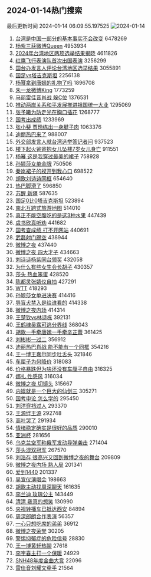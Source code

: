 ## 2024-01-14热门搜索 
最后更新时间 2024-01-14 06:09:55.197525 
![2024-01-14](https://imgs-storage.s3.us-east-005.backblazeb2.com/20240114/2024-01-14.png?versionId=4_z8fbbed132d73df8689c40f13_f107aec1bd9cc09fd_d20240113_m220955_c005_v0501003_t0000_u01705183795047) 
1. [台湾是中国一部分的基本事实不会改变](https://s.weibo.com/weibo?q=%23%E5%8F%B0%E6%B9%BE%E6%98%AF%E4%B8%AD%E5%9B%BD%E4%B8%80%E9%83%A8%E5%88%86%E7%9A%84%E5%9F%BA%E6%9C%AC%E4%BA%8B%E5%AE%9E%E4%B8%8D%E4%BC%9A%E6%94%B9%E5%8F%98%23&t=31&band_rank=2&Refer=top) 6478269
1. [杨紫三获微博Queen](https://s.weibo.com/weibo?q=%23%E6%9D%A8%E7%B4%AB%E4%B8%89%E8%8E%B7%E5%BE%AE%E5%8D%9AQueen%23&t=31&band_rank=1&Refer=top) 4953934
1. [2024年台湾地区两项选举结果揭晓](https://s.weibo.com/weibo?q=%232024%E5%B9%B4%E5%8F%B0%E6%B9%BE%E5%9C%B0%E5%8C%BA%E4%B8%A4%E9%A1%B9%E9%80%89%E4%B8%BE%E7%BB%93%E6%9E%9C%E6%8F%AD%E6%99%93%23&t=31&band_rank=2&Refer=top) 4611826
1. [红鹰飞行表演队首次出国表演](https://s.weibo.com/weibo?q=%23%E7%BA%A2%E9%B9%B0%E9%A3%9E%E8%A1%8C%E8%A1%A8%E6%BC%94%E9%98%9F%E9%A6%96%E6%AC%A1%E5%87%BA%E5%9B%BD%E8%A1%A8%E6%BC%94%23&t=31&band_rank=3&Refer=top) 3256299
1. [国台办发言人评论台湾地区选举结果](https://s.weibo.com/weibo?q=%23%E5%9B%BD%E5%8F%B0%E5%8A%9E%E5%8F%91%E8%A8%80%E4%BA%BA%E8%AF%84%E8%AE%BA%E5%8F%B0%E6%B9%BE%E5%9C%B0%E5%8C%BA%E9%80%89%E4%B8%BE%E7%BB%93%E6%9E%9C%23&t=31&band_rank=4&Refer=top) 3055891
1. [国足vs塔吉克斯坦](https://s.weibo.com/weibo?q=%23%E5%9B%BD%E8%B6%B3vs%E5%A1%94%E5%90%89%E5%85%8B%E6%96%AF%E5%9D%A6%23&t=31&band_rank=8&Refer=top) 2256138
1. [杨幂拿到唐嫣的礼物了吗](https://s.weibo.com/weibo?q=%E6%9D%A8%E5%B9%82%E6%8B%BF%E5%88%B0%E5%94%90%E5%AB%A3%E7%9A%84%E7%A4%BC%E7%89%A9%E4%BA%86%E5%90%97&t=31&band_rank=5&Refer=top) 1896708
1. [朱一龙微博King](https://s.weibo.com/weibo?q=%23%E6%9C%B1%E4%B8%80%E9%BE%99%E5%BE%AE%E5%8D%9AKing%23&t=31&band_rank=6&Refer=top) 1773259
1. [马丽雷佳音肖战 躲C位](https://s.weibo.com/weibo?q=%E9%A9%AC%E4%B8%BD%E9%9B%B7%E4%BD%B3%E9%9F%B3%E8%82%96%E6%88%98%20%E8%BA%B2C%E4%BD%8D&t=31&band_rank=7&Refer=top) 1376531
1. [推动两岸关系和平发展推进祖国统一大业](https://s.weibo.com/weibo?q=%23%E6%8E%A8%E5%8A%A8%E4%B8%A4%E5%B2%B8%E5%85%B3%E7%B3%BB%E5%92%8C%E5%B9%B3%E5%8F%91%E5%B1%95%E6%8E%A8%E8%BF%9B%E7%A5%96%E5%9B%BD%E7%BB%9F%E4%B8%80%E5%A4%A7%E4%B8%9A%23&t=31&band_rank=11&Refer=top) 1295069
1. [张予曦为防走光在胸口插花](https://s.weibo.com/weibo?q=%23%E5%BC%A0%E4%BA%88%E6%9B%A6%E4%B8%BA%E9%98%B2%E8%B5%B0%E5%85%89%E5%9C%A8%E8%83%B8%E5%8F%A3%E6%8F%92%E8%8A%B1%23&t=31&band_rank=32&Refer=top) 1268777
1. [国考出成绩](https://s.weibo.com/weibo?q=%E5%9B%BD%E8%80%83%E5%87%BA%E6%88%90%E7%BB%A9&t=31&band_rank=9&Refer=top) 1233969
1. [张小斐 贾玲练出一身腱子肉](https://s.weibo.com/weibo?q=%E5%BC%A0%E5%B0%8F%E6%96%90%20%E8%B4%BE%E7%8E%B2%E7%BB%83%E5%87%BA%E4%B8%80%E8%BA%AB%E8%85%B1%E5%AD%90%E8%82%89&t=31&band_rank=10&Refer=top) 1063376
1. [迪丽热巴来了](https://s.weibo.com/weibo?q=%23%E8%BF%AA%E4%B8%BD%E7%83%AD%E5%B7%B4%E6%9D%A5%E4%BA%86%23&t=31&band_rank=12&Refer=top) 988007
1. [外交部发言人就台湾选举答记者问](https://s.weibo.com/weibo?q=%23%E5%A4%96%E4%BA%A4%E9%83%A8%E5%8F%91%E8%A8%80%E4%BA%BA%E5%B0%B1%E5%8F%B0%E6%B9%BE%E9%80%89%E4%B8%BE%E7%AD%94%E8%AE%B0%E8%80%85%E9%97%AE%23&t=31&band_rank=12&Refer=top) 937523
1. [楼下起火爸爸抱女儿坠楼7岁女儿身亡](https://s.weibo.com/weibo?q=%23%E6%A5%BC%E4%B8%8B%E8%B5%B7%E7%81%AB%E7%88%B8%E7%88%B8%E6%8A%B1%E5%A5%B3%E5%84%BF%E5%9D%A0%E6%A5%BC7%E5%B2%81%E5%A5%B3%E5%84%BF%E8%BA%AB%E4%BA%A1%23&t=31&band_rank=14&Refer=top) 911551
1. [杨幂 这是我穿过最美的裙子](https://s.weibo.com/weibo?q=%E6%9D%A8%E5%B9%82%20%E8%BF%99%E6%98%AF%E6%88%91%E7%A9%BF%E8%BF%87%E6%9C%80%E7%BE%8E%E7%9A%84%E8%A3%99%E5%AD%90&t=31&band_rank=13&Refer=top) 758928
1. [孙颖莎女单金牌](https://s.weibo.com/weibo?q=%E5%AD%99%E9%A2%96%E8%8E%8E%E5%A5%B3%E5%8D%95%E9%87%91%E7%89%8C&t=31&band_rank=40&Refer=top) 750506
1. [秦岚裙子的衩开到我心口](https://s.weibo.com/weibo?q=%23%E7%A7%A6%E5%B2%9A%E8%A3%99%E5%AD%90%E7%9A%84%E8%A1%A9%E5%BC%80%E5%88%B0%E6%88%91%E5%BF%83%E5%8F%A3%23&t=31&band_rank=26&Refer=top) 698522
1. [胡歌刘诗诗同框](https://s.weibo.com/weibo?q=%23%E8%83%A1%E6%AD%8C%E5%88%98%E8%AF%97%E8%AF%97%E5%90%8C%E6%A1%86%23&t=31&band_rank=16&Refer=top) 654640
1. [热巴脚滑了](https://s.weibo.com/weibo?q=%23%E7%83%AD%E5%B7%B4%E8%84%9A%E6%BB%91%E4%BA%86%23&t=31&band_rank=17&Refer=top) 596850
1. [苏醒 新疆](https://s.weibo.com/weibo?q=%E8%8B%8F%E9%86%92%20%E6%96%B0%E7%96%86&t=31&band_rank=26&Refer=top) 587635
1. [国足0比0塔吉克斯坦](https://s.weibo.com/weibo?q=%E5%9B%BD%E8%B6%B30%E6%AF%940%E5%A1%94%E5%90%89%E5%85%8B%E6%96%AF%E5%9D%A6&t=31&band_rank=20&Refer=top) 523894
1. [南北互跨式旅游地图](https://s.weibo.com/weibo?q=%23%E5%8D%97%E5%8C%97%E4%BA%92%E8%B7%A8%E5%BC%8F%E6%97%85%E6%B8%B8%E5%9C%B0%E5%9B%BE%23&t=31&band_rank=3&Refer=top) 514010
1. [真正不能空腹吃的是这3种水果](https://s.weibo.com/weibo?q=%23%E7%9C%9F%E6%AD%A3%E4%B8%8D%E8%83%BD%E7%A9%BA%E8%85%B9%E5%90%83%E7%9A%84%E6%98%AF%E8%BF%993%E7%A7%8D%E6%B0%B4%E6%9E%9C%23&t=31&band_rank=15&Refer=top) 447439
1. [虞书欣真听劝](https://s.weibo.com/weibo?q=%E8%99%9E%E4%B9%A6%E6%AC%A3%E7%9C%9F%E5%90%AC%E5%8A%9D&t=31&band_rank=18&Refer=top) 441682
1. [国考查成绩 打不开网站](https://s.weibo.com/weibo?q=%E5%9B%BD%E8%80%83%E6%9F%A5%E6%88%90%E7%BB%A9%20%E6%89%93%E4%B8%8D%E5%BC%80%E7%BD%91%E7%AB%99&t=31&band_rank=19&Refer=top) 440691
1. [武磊射门踢空](https://s.weibo.com/weibo?q=%23%E6%AD%A6%E7%A3%8A%E5%B0%84%E9%97%A8%E8%B8%A2%E7%A9%BA%23&t=31&band_rank=20&Refer=top) 438944
1. [微博之夜](https://s.weibo.com/weibo?q=%E5%BE%AE%E5%8D%9A%E4%B9%8B%E5%A4%9C&t=31&band_rank=21&Refer=top) 437440
1. [微博之夜 四大才子](https://s.weibo.com/weibo?q=%E5%BE%AE%E5%8D%9A%E4%B9%8B%E5%A4%9C%20%E5%9B%9B%E5%A4%A7%E6%89%8D%E5%AD%90&t=31&band_rank=22&Refer=top) 434663
1. [刘诗诗杨紫同台领奖](https://s.weibo.com/weibo?q=%23%E5%88%98%E8%AF%97%E8%AF%97%E6%9D%A8%E7%B4%AB%E5%90%8C%E5%8F%B0%E9%A2%86%E5%A5%96%23&t=31&band_rank=23&Refer=top) 432058
1. [为什么有些女生会长胡子](https://s.weibo.com/weibo?q=%23%E4%B8%BA%E4%BB%80%E4%B9%88%E6%9C%89%E4%BA%9B%E5%A5%B3%E7%94%9F%E4%BC%9A%E9%95%BF%E8%83%A1%E5%AD%90%23&t=31&band_rank=24&Refer=top) 430357
1. [莎头 热血笨蛋](https://s.weibo.com/weibo?q=%E8%8E%8E%E5%A4%B4%20%E7%83%AD%E8%A1%80%E7%AC%A8%E8%9B%8B&t=31&band_rank=25&Refer=top) 428520
1. [陈都灵张婧仪自拍](https://s.weibo.com/weibo?q=%E9%99%88%E9%83%BD%E7%81%B5%E5%BC%A0%E5%A9%A7%E4%BB%AA%E8%87%AA%E6%8B%8D&t=31&band_rank=27&Refer=top) 427291
1. [WTT](https://s.weibo.com/weibo?q=WTT&t=31&band_rank=28&Refer=top) 418293
1. [孙颖莎女单进决赛](https://s.weibo.com/weibo?q=%23%E5%AD%99%E9%A2%96%E8%8E%8E%E5%A5%B3%E5%8D%95%E8%BF%9B%E5%86%B3%E8%B5%9B%23&t=31&band_rank=29&Refer=top) 414416
1. [导盲犬禁入是给谁看的](https://s.weibo.com/weibo?q=%23%E5%AF%BC%E7%9B%B2%E7%8A%AC%E7%A6%81%E5%85%A5%E6%98%AF%E7%BB%99%E8%B0%81%E7%9C%8B%E7%9A%84%23&t=31&band_rank=30&Refer=top) 414338
1. [微博之夜内场](https://s.weibo.com/weibo?q=%E5%BE%AE%E5%8D%9A%E4%B9%8B%E5%A4%9C%E5%86%85%E5%9C%BA&t=31&band_rank=31&Refer=top) 414314
1. [王楚钦vs林诗栋](https://s.weibo.com/weibo?q=%23%E7%8E%8B%E6%A5%9A%E9%92%A6vs%E6%9E%97%E8%AF%97%E6%A0%8B%23&t=31&band_rank=49&Refer=top) 392131
1. [王鹤棣吴露可逃分界线](https://s.weibo.com/weibo?q=%23%E7%8E%8B%E9%B9%A4%E6%A3%A3%E5%90%B4%E9%9C%B2%E5%8F%AF%E9%80%83%E5%88%86%E7%95%8C%E7%BA%BF%23&t=31&band_rank=33&Refer=top) 368043
1. [胡歌一手牵唐嫣一手牵辛芷蕾](https://s.weibo.com/weibo?q=%23%E8%83%A1%E6%AD%8C%E4%B8%80%E6%89%8B%E7%89%B5%E5%94%90%E5%AB%A3%E4%B8%80%E6%89%8B%E7%89%B5%E8%BE%9B%E8%8A%B7%E8%95%BE%23&t=31&band_rank=34&Refer=top) 361425
1. [刘彬彬一过二](https://s.weibo.com/weibo?q=%23%E5%88%98%E5%BD%AC%E5%BD%AC%E4%B8%80%E8%BF%87%E4%BA%8C%23&t=31&band_rank=35&Refer=top) 356912
1. [迪丽热巴肖战 能不能有一个同框](https://s.weibo.com/weibo?q=%E8%BF%AA%E4%B8%BD%E7%83%AD%E5%B7%B4%E8%82%96%E6%88%98%20%E8%83%BD%E4%B8%8D%E8%83%BD%E6%9C%89%E4%B8%80%E4%B8%AA%E5%90%8C%E6%A1%86&t=31&band_rank=36&Refer=top) 354216
1. [王一博王嘉尔同步吐舌头](https://s.weibo.com/weibo?q=%E7%8E%8B%E4%B8%80%E5%8D%9A%E7%8E%8B%E5%98%89%E5%B0%94%E5%90%8C%E6%AD%A5%E5%90%90%E8%88%8C%E5%A4%B4&t=31&band_rank=37&Refer=top) 321846
1. [车厘子为何降价](https://s.weibo.com/weibo?q=%23%E8%BD%A6%E5%8E%98%E5%AD%90%E4%B8%BA%E4%BD%95%E9%99%8D%E4%BB%B7%23&t=31&band_rank=38&Refer=top) 318083
1. [价格暴跌但为啥还没有车厘子自由](https://s.weibo.com/weibo?q=%23%E4%BB%B7%E6%A0%BC%E6%9A%B4%E8%B7%8C%E4%BD%86%E4%B8%BA%E5%95%A5%E8%BF%98%E6%B2%A1%E6%9C%89%E8%BD%A6%E5%8E%98%E5%AD%90%E8%87%AA%E7%94%B1%23&t=31&band_rank=39&Refer=top) 316325
1. [娜扎 性感风](https://s.weibo.com/weibo?q=%E5%A8%9C%E6%89%8E%20%E6%80%A7%E6%84%9F%E9%A3%8E&t=31&band_rank=41&Refer=top) 316034
1. [微博之夜 切镜头](https://s.weibo.com/weibo?q=%E5%BE%AE%E5%8D%9A%E4%B9%8B%E5%A4%9C%20%E5%88%87%E9%95%9C%E5%A4%B4&t=31&band_rank=42&Refer=top) 315667
1. [内娱就是一个巨大的仙剑三](https://s.weibo.com/weibo?q=%E5%86%85%E5%A8%B1%E5%B0%B1%E6%98%AF%E4%B8%80%E4%B8%AA%E5%B7%A8%E5%A4%A7%E7%9A%84%E4%BB%99%E5%89%91%E4%B8%89&t=31&band_rank=36&Refer=top) 305271
1. [国考申论 怎么学的](https://s.weibo.com/weibo?q=%E5%9B%BD%E8%80%83%E7%94%B3%E8%AE%BA%20%E6%80%8E%E4%B9%88%E5%AD%A6%E7%9A%84&t=31&band_rank=43&Refer=top) 295450
1. [刘洋穿裆过人](https://s.weibo.com/weibo?q=%23%E5%88%98%E6%B4%8B%E7%A9%BF%E8%A3%86%E8%BF%87%E4%BA%BA%23&t=31&band_rank=44&Refer=top) 293370
1. [王源绊王源](https://s.weibo.com/weibo?q=%E7%8E%8B%E6%BA%90%E7%BB%8A%E7%8E%8B%E6%BA%90&t=31&band_rank=45&Refer=top) 292748
1. [高叶哭了](https://s.weibo.com/weibo?q=%E9%AB%98%E5%8F%B6%E5%93%AD%E4%BA%86&t=31&band_rank=46&Refer=top) 291934
1. [情绪稳定确实是很好的品质](https://s.weibo.com/weibo?q=%E6%83%85%E7%BB%AA%E7%A8%B3%E5%AE%9A%E7%A1%AE%E5%AE%9E%E6%98%AF%E5%BE%88%E5%A5%BD%E7%9A%84%E5%93%81%E8%B4%A8&t=31&band_rank=47&Refer=top) 290010
1. [亚洲杯](https://s.weibo.com/weibo?q=%E4%BA%9A%E6%B4%B2%E6%9D%AF&t=31&band_rank=48&Refer=top) 281656
1. [乌克兰空军称俄军发动导弹袭击](https://s.weibo.com/weibo?q=%23%E4%B9%8C%E5%85%8B%E5%85%B0%E7%A9%BA%E5%86%9B%E7%A7%B0%E4%BF%84%E5%86%9B%E5%8F%91%E5%8A%A8%E5%AF%BC%E5%BC%B9%E8%A2%AD%E5%87%BB%23&t=31&band_rank=49&Refer=top) 271404
1. [莎头混双冠军](https://s.weibo.com/weibo?q=%E8%8E%8E%E5%A4%B4%E6%B7%B7%E5%8F%8C%E5%86%A0%E5%86%9B&t=31&band_rank=50&Refer=top) 267570
1. [刘浩存 很高兴又回到微博之夜的舞台](https://s.weibo.com/weibo?q=%E5%88%98%E6%B5%A9%E5%AD%98%20%E5%BE%88%E9%AB%98%E5%85%B4%E5%8F%88%E5%9B%9E%E5%88%B0%E5%BE%AE%E5%8D%9A%E4%B9%8B%E5%A4%9C%E7%9A%84%E8%88%9E%E5%8F%B0&t=31&band_rank=37&Refer=top) 209809
1. [微博之夜内场 熟人局](https://s.weibo.com/weibo?q=%E5%BE%AE%E5%8D%9A%E4%B9%8B%E5%A4%9C%E5%86%85%E5%9C%BA%20%E7%86%9F%E4%BA%BA%E5%B1%80&t=31&band_rank=46&Refer=top) 201341
1. [爱到1440](https://s.weibo.com/weibo?q=%E7%88%B1%E5%88%B01440&t=31&band_rank=44&Refer=top) 201337
1. [吴宣仪演唱会](https://s.weibo.com/weibo?q=%E5%90%B4%E5%AE%A3%E4%BB%AA%E6%BC%94%E5%94%B1%E4%BC%9A&t=31&band_rank=46&Refer=top) 198663
1. [胡歌主动找周深聊天](https://s.weibo.com/weibo?q=%23%E8%83%A1%E6%AD%8C%E4%B8%BB%E5%8A%A8%E6%89%BE%E5%91%A8%E6%B7%B1%E8%81%8A%E5%A4%A9%23&t=31&band_rank=37&Refer=top) 161635
1. [李兰迪 玫瑰公主](https://s.weibo.com/weibo?q=%E6%9D%8E%E5%85%B0%E8%BF%AA%20%E7%8E%AB%E7%91%B0%E5%85%AC%E4%B8%BB&t=31&band_rank=45&Refer=top) 143449
1. [清清 我真的想笑](https://s.weibo.com/weibo?q=%E6%B8%85%E6%B8%85%20%E6%88%91%E7%9C%9F%E7%9A%84%E6%83%B3%E7%AC%91&t=31&band_rank=49&Refer=top) 130990
1. [央视转播车已抵达西安](https://s.weibo.com/weibo?q=%23%E5%A4%AE%E8%A7%86%E8%BD%AC%E6%92%AD%E8%BD%A6%E5%B7%B2%E6%8A%B5%E8%BE%BE%E8%A5%BF%E5%AE%89%23&t=31&band_rank=16&Refer=top) 84894
1. [周深郎朗合作表演](https://s.weibo.com/weibo?q=%23%E5%91%A8%E6%B7%B1%E9%83%8E%E6%9C%97%E5%90%88%E4%BD%9C%E8%A1%A8%E6%BC%94%23&t=31&band_rank=47&Refer=top) 56357
1. [一心只想吃席的弟弟](https://s.weibo.com/weibo?q=%E4%B8%80%E5%BF%83%E5%8F%AA%E6%83%B3%E5%90%83%E5%B8%AD%E7%9A%84%E5%BC%9F%E5%BC%9F&t=31&band_rank=50&Refer=top) 36912
1. [微博之夜荣誉](https://s.weibo.com/weibo?q=%E5%BE%AE%E5%8D%9A%E4%B9%8B%E5%A4%9C%E8%8D%A3%E8%AA%89&t=31&band_rank=44&Refer=top) 30205
1. [警惕抑郁症的危险信号](https://s.weibo.com/weibo?q=%23%E8%AD%A6%E6%83%95%E6%8A%91%E9%83%81%E7%97%87%E7%9A%84%E5%8D%B1%E9%99%A9%E4%BF%A1%E5%8F%B7%23&t=31&band_rank=35&Refer=top) 28830
1. [王一博黄轩热聊](https://s.weibo.com/weibo?q=%23%E7%8E%8B%E4%B8%80%E5%8D%9A%E9%BB%84%E8%BD%A9%E7%83%AD%E8%81%8A%23&t=31&band_rank=45&Refer=top) 27618
1. [李宇春主打一个保暖](https://s.weibo.com/weibo?q=%23%E6%9D%8E%E5%AE%87%E6%98%A5%E4%B8%BB%E6%89%93%E4%B8%80%E4%B8%AA%E4%BF%9D%E6%9A%96%23&t=31&band_rank=44&Refer=top) 24929
1. [SNH48年度金曲大赏](https://s.weibo.com/weibo?q=SNH48%E5%B9%B4%E5%BA%A6%E9%87%91%E6%9B%B2%E5%A4%A7%E8%B5%8F&t=31&band_rank=45&Refer=top) 22096
1. [雷佳音刘耀文牵手](https://s.weibo.com/weibo?q=%E9%9B%B7%E4%BD%B3%E9%9F%B3%E5%88%98%E8%80%80%E6%96%87%E7%89%B5%E6%89%8B&t=31&band_rank=46&Refer=top) 21564
